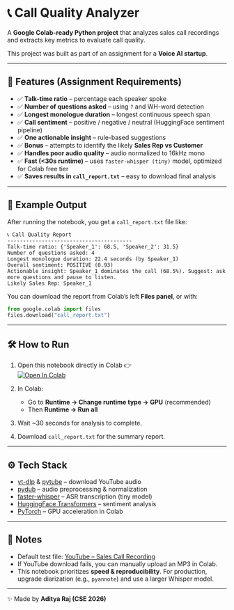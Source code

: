# 📞 Call Quality Analyzer  

A **Google Colab-ready Python project** that analyzes sales call recordings and extracts key metrics to evaluate call quality.  

This project was built as part of an assignment for a **Voice AI startup**.  

---

## 🚀 Features (Assignment Requirements)

- ✅ **Talk-time ratio** – percentage each speaker spoke  
- ✅ **Number of questions asked** – using `?` and WH-word detection  
- ✅ **Longest monologue duration** – longest continuous speech span  
- ✅ **Call sentiment** – positive / negative / neutral (HuggingFace sentiment pipeline)  
- ✅ **One actionable insight** – rule-based suggestions  
- ✅ **Bonus** – attempts to identify the likely **Sales Rep vs Customer**  
- ✅ **Handles poor audio quality** – audio normalized to 16kHz mono  
- ✅ **Fast (<30s runtime)** – uses `faster-whisper (tiny)` model, optimized for Colab free tier  
- ✅ **Saves results in `call_report.txt`** – easy to download final analysis  

---

## 📂 Example Output

After running the notebook, you get a `call_report.txt` file like:

```
📞 Call Quality Report
----------------------------------------
Talk-time ratio: {'Speaker_1': 68.5, 'Speaker_2': 31.5}
Number of questions asked: 4
Longest monologue duration: 22.4 seconds (by Speaker_1)
Overall sentiment: POSITIVE (0.93)
Actionable insight: Speaker_1 dominates the call (68.5%). Suggest: ask more questions and pause to listen.
Likely Sales Rep: Speaker_1
```

You can download the report from Colab’s left **Files panel**, or with:

```python
from google.colab import files
files.download("call_report.txt")
```

---

## 🛠 How to Run

1. Open this notebook directly in Colab 👉  
   [![Open In Colab](https://colab.research.google.com/assets/colab-badge.svg)](https://colab.research.google.com/github/adityaraj161616/callqualityanalyzer/blob/main/Call_Quality_Analyzer_Assignment_Final.ipynb)

2. In Colab:  
   - Go to **Runtime → Change runtime type → GPU** (recommended)  
   - Then **Runtime → Run all**  

3. Wait ~30 seconds for analysis to complete.  
4. Download `call_report.txt` for the summary report.  

---

## ⚙️ Tech Stack

- [yt-dlp](https://github.com/yt-dlp/yt-dlp) & [pytube](https://pytube.io) – download YouTube audio  
- [pydub](https://github.com/jiaaro/pydub) – audio preprocessing & normalization  
- [faster-whisper](https://github.com/guillaumekln/faster-whisper) – ASR transcription (tiny model)  
- [HuggingFace Transformers](https://huggingface.co/docs/transformers) – sentiment analysis  
- [PyTorch](https://pytorch.org) – GPU acceleration in Colab  

---

## 📌 Notes
- Default test file: [YouTube – Sales Call Recording](https://www.youtube.com/watch?v=4ostqJD3Psc)  
- If YouTube download fails, you can manually upload an MP3 in Colab.  
- This notebook prioritizes **speed & reproducibility**. For production, upgrade diarization (e.g., `pyannote`) and use a larger Whisper model.  

---

✨ Made by **Aditya Raj (CSE 2026)**  
